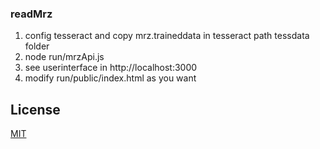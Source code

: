 ### readMrz
1. config tesseract and copy mrz.traineddata in tesseract path tessdata folder
2. node run/mrzApi.js
3. see userinterface in http://localhost:3000
4. modify run/public/index.html as you want  


## License

[MIT](./LICENSE)
